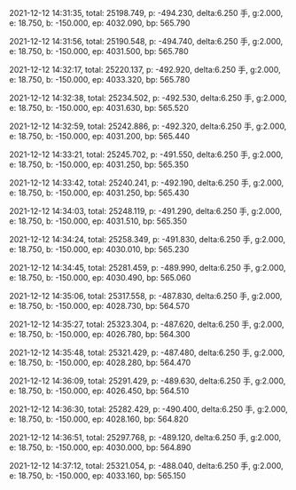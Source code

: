 2021-12-12 14:31:35, total: 25198.749, p: -494.230, delta:6.250 手, g:2.000, e: 18.750, b: -150.000, ep: 4032.090, bp: 565.790

2021-12-12 14:31:56, total: 25190.548, p: -494.740, delta:6.250 手, g:2.000, e: 18.750, b: -150.000, ep: 4031.500, bp: 565.780

2021-12-12 14:32:17, total: 25220.137, p: -492.920, delta:6.250 手, g:2.000, e: 18.750, b: -150.000, ep: 4033.320, bp: 565.780

2021-12-12 14:32:38, total: 25234.502, p: -492.530, delta:6.250 手, g:2.000, e: 18.750, b: -150.000, ep: 4031.630, bp: 565.520

2021-12-12 14:32:59, total: 25242.886, p: -492.320, delta:6.250 手, g:2.000, e: 18.750, b: -150.000, ep: 4031.200, bp: 565.440

2021-12-12 14:33:21, total: 25245.702, p: -491.550, delta:6.250 手, g:2.000, e: 18.750, b: -150.000, ep: 4031.250, bp: 565.350

2021-12-12 14:33:42, total: 25240.241, p: -492.190, delta:6.250 手, g:2.000, e: 18.750, b: -150.000, ep: 4031.250, bp: 565.430

2021-12-12 14:34:03, total: 25248.119, p: -491.290, delta:6.250 手, g:2.000, e: 18.750, b: -150.000, ep: 4031.510, bp: 565.350

2021-12-12 14:34:24, total: 25258.349, p: -491.830, delta:6.250 手, g:2.000, e: 18.750, b: -150.000, ep: 4030.010, bp: 565.230

2021-12-12 14:34:45, total: 25281.459, p: -489.990, delta:6.250 手, g:2.000, e: 18.750, b: -150.000, ep: 4030.490, bp: 565.060

2021-12-12 14:35:06, total: 25317.558, p: -487.830, delta:6.250 手, g:2.000, e: 18.750, b: -150.000, ep: 4028.730, bp: 564.570

2021-12-12 14:35:27, total: 25323.304, p: -487.620, delta:6.250 手, g:2.000, e: 18.750, b: -150.000, ep: 4026.780, bp: 564.300

2021-12-12 14:35:48, total: 25321.429, p: -487.480, delta:6.250 手, g:2.000, e: 18.750, b: -150.000, ep: 4028.280, bp: 564.470

2021-12-12 14:36:09, total: 25291.429, p: -489.630, delta:6.250 手, g:2.000, e: 18.750, b: -150.000, ep: 4026.450, bp: 564.510

2021-12-12 14:36:30, total: 25282.429, p: -490.400, delta:6.250 手, g:2.000, e: 18.750, b: -150.000, ep: 4028.160, bp: 564.820

2021-12-12 14:36:51, total: 25297.768, p: -489.120, delta:6.250 手, g:2.000, e: 18.750, b: -150.000, ep: 4030.000, bp: 564.890

2021-12-12 14:37:12, total: 25321.054, p: -488.040, delta:6.250 手, g:2.000, e: 18.750, b: -150.000, ep: 4033.160, bp: 565.150